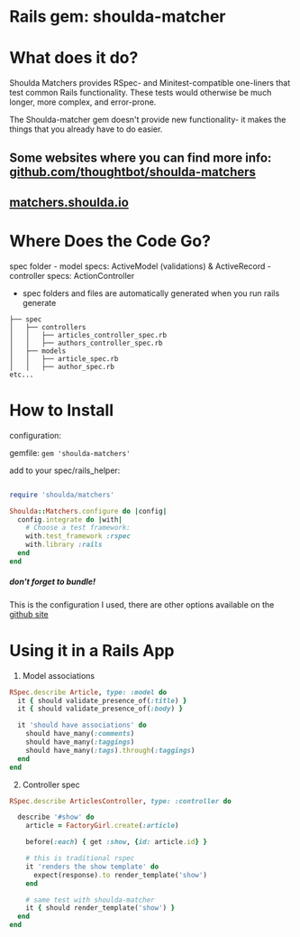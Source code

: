 
# Rails gem: shoulda-matcher


# What does it do?

Shoulda Matchers provides RSpec- and Minitest-compatible one-liners that test common Rails functionality. These tests would otherwise be much longer, more complex, and error-prone.

The Shoulda-matcher gem doesn't provide new functionality- it makes the things that you already have to do easier. 

Some websites where you can find more info:
[github.com/thoughtbot/shoulda-matchers](https://github.com/thoughtbot/shoulda-matchers)
-------
[matchers.shoulda.io](http://matchers.shoulda.io)
-------

# Where Does the Code Go?

spec folder
	- model specs: ActiveModel (validations) & ActiveRecord
	- controller specs: ActionController
  - spec folders and files are automatically generated when you run rails generate

```
├── spec
│   ├── controllers
│   │   ├── articles_controller_spec.rb
│   │   ├── authors_controller_spec.rb
│   ├── models
│   │   ├── article_spec.rb
│   │   ├── author_spec.rb
etc...
```




# How to Install

configuration:

gemfile: `gem 'shoulda-matchers'` 

add to your spec/rails_helper:

```ruby  

require 'shoulda/matchers'

Shoulda::Matchers.configure do |config|
  config.integrate do |with|
    # Choose a test framework:
    with.test_framework :rspec
    with.library :rails
  end
end
```

##### don't forget to bundle!

This is the configuration I used, there are other options available on the [github site](https://github.com/thoughtbot/shoulda-matchers)


# Using it in a Rails App

1. Model associations

```ruby
RSpec.describe Article, type: :model do
  it { should validate_presence_of(:title) }
  it { should validate_presence_of(:body) }

  it 'should have associations' do
    should have_many(:comments)
    should have_many(:taggings)
    should have_many(:tags).through(:taggings)
  end
end
```

2. Controller spec

```ruby
RSpec.describe ArticlesController, type: :controller do

  describe '#show' do
    article = FactoryGirl.create(:article)

    before(:each) { get :show, {id: article.id} }

    # this is traditional rspec
    it 'renders the show template' do
      expect(response).to render_template('show')
    end

    # same test with shoulda-matcher
    it { should render_template('show') }
  end
end

```

